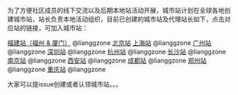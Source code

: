 为了方便社区成员的线下交流以及后期本地站活动开展，城市站计划在全球各地创建城市站，站长负责本地活动组织，目前已创建的城市站及代理站长如下，点击对应站的链接，可加入城市站：

[福建站（福州 & 厦门）](https://github.com/vone-group/community/issues/2) @lianggzone
[北京站](https://github.com/vone-group/community/issues/2) 
[上海站](https://github.com/vone-group/community/issues/3) @lianggzone
[广州站](https://github.com/vone-group/community/issues/4) @lianggzone
[深圳站](https://github.com/vone-group/community/issues/5) @lianggzone
[杭州站](https://github.com/vone-group/community/issues/6) @lianggzone
[长沙站](https://github.com/vone-group/community/issues/7) @lianggzone
[南京站](https://github.com/vone-group/community/issues/8) @lianggzone
[西安站](https://github.com/vone-group/community/issues/9) @lianggzone
[成都站](https://github.com/vone-group/community/issues/10) @lianggzone
[郑州站](https://github.com/vone-group/community/issues/11) @lianggzone
[重庆站](https://github.com/vone-group/community/issues/12) @lianggzone

大家可以提issue创建或者认领城市站。。。
